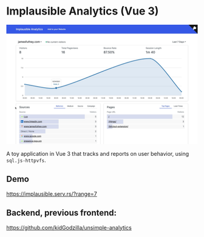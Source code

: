 # Implausible Analytics (Vue 3)

![Screenshot](screenshot.jpg)

A toy application in Vue 3 that tracks and reports on user behavior, using `sql.js-httpvfs`.


## Demo 

https://implausible.serv.rs/?range=7

## Backend, previous frontend:

https://github.com/kidGodzilla/unsimple-analytics
